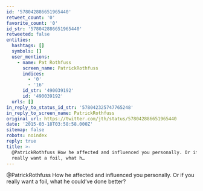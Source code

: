 ```yaml
---
id: '578042886651965440'
retweet_count: '0'
favorite_count: '0'
id_str: '578042886651965440'
retweeted: false
entities:
  hashtags: []
  symbols: []
  user_mentions:
    - name: Pat Rothfuss
      screen_name: PatrickRothfuss
      indices:
        - '0'
        - '16'
      id_str: '490039192'
      id: '490039192'
  urls: []
in_reply_to_status_id_str: '578042325747765248'
in_reply_to_screen_name: PatrickRothfuss
original_url: https://twitter.com/jth/status/578042886651965440
date: '2015-03-18T03:58:58.000Z'
sitemap: false
robots: noindex
reply: true
title: >-
  @PatrickRothfuss How he affected and influenced you personally. Or if you
  really want a foil, what h…
---
```


@PatrickRothfuss How he affected and influenced you personally. Or if you really want a foil, what he could’ve done better?